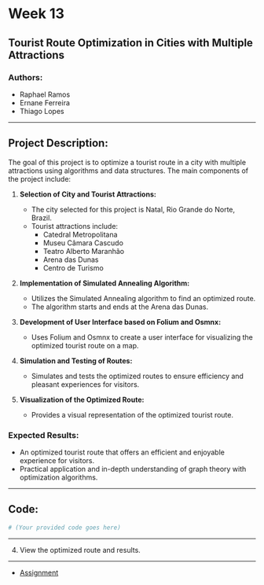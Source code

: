 # Week 13 

## Tourist Route Optimization in Cities with Multiple Attractions

### Authors:
- Raphael Ramos
- Ernane Ferreira
- Thiago Lopes

---

## Project Description:

The goal of this project is to optimize a tourist route in a city with multiple attractions using algorithms and data structures. The main components of the project include:

1. **Selection of City and Tourist Attractions:**
   - The city selected for this project is Natal, Rio Grande do Norte, Brazil.
   - Tourist attractions include:
      - Catedral Metropolitana
      - Museu Câmara Cascudo
      - Teatro Alberto Maranhão
      - Arena das Dunas
      - Centro de Turismo

2. **Implementation of Simulated Annealing Algorithm:**
   - Utilizes the Simulated Annealing algorithm to find an optimized route.
   - The algorithm starts and ends at the Arena das Dunas.

3. **Development of User Interface based on Folium and Osmnx:**
   - Uses Folium and Osmnx to create a user interface for visualizing the optimized tourist route on a map.

4. **Simulation and Testing of Routes:**
   - Simulates and tests the optimized routes to ensure efficiency and pleasant experiences for visitors.

5. **Visualization of the Optimized Route:**
   - Provides a visual representation of the optimized tourist route.

### Expected Results:

- An optimized tourist route that offers an efficient and enjoyable experience for visitors.
- Practical application and in-depth understanding of graph theory with optimization algorithms.

---

## Code:

```python
# (Your provided code goes here)
```

---

4. View the optimized route and results.

---

- [Assignment](https://colab.research.google.com/drive/15ic0w4d44vR3cYeJKV2gTtpjIrgKUA39?usp=drive_link)